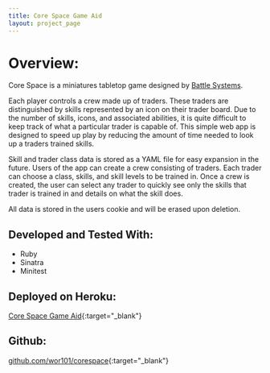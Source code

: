 ```yaml
---
title: Core Space Game Aid
layout: project_page
---
```


# Overview:
Core Space is a miniatures tabletop game designed by [Battle Systems](https://battlesystems.co.uk/).

Each player controls a crew made up of traders. These traders are distinguished by skills represented by an icon on their trader board. Due to the number of skills, icons, and associated abilities, it is quite difficult to keep track of what a particular trader is capable of. This simple web app is designed to speed up play by reducing the amount of time needed to look up a traders trained skills.

Skill and trader class data is stored as a YAML file for easy expansion in the future. Users of the app can create a crew consisting of traders. Each trader can choose a class, skills, and skill levels to be trained in. Once a crew is created, the user can select any trader to quickly see only the skills that trader is trained in and details on what the skill does.

All data is stored in the users cookie and will be erased upon deletion.

## Developed and Tested With:
* Ruby
* Sinatra
* Minitest

## Deployed on Heroku:
[Core Space Game Aid](https://wor101-corespace.herokuapp.com){:target="_blank"}


## Github:
[github.com/wor101/corespace](https://github.com/wor101/corespace){:target="_blank"}

